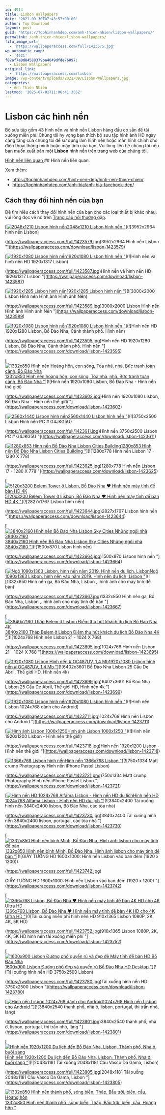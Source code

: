 ```yaml
---
id: 4914
title: Lisbon Wallpapers
date: '2021-09-30T07:43:57+00:00'
author: Top Download
layout: post
guid: 'https://Tophinhanhdep.com/anh-thien-nhien/lisbon-wallpapers/'
permalink: /anh-thien-nhien/lisbon-wallpapers/
fifu_image_url:
  - 'https://wallpaperaccess.com/full/1423575.jpg'
wp_automatic_camp:
  - '4621'
f82af7a8d84588379ba4049dfde76097:
  - Lisbon Wallpapers
original_link:
  - 'https://wallpaperaccess.com/lisbon'
image: /wp-content/uploads/2021/09/Lisbon-Wallpapers.jpg
categories:
  - Ảnh Thiên Nhiên
lastmod: '2025-07-01T11:06:41.365Z'
---
```

# Lisbon các hình nền

Bộ sưu tập gồm 43 hình nền và hình nền Lisbon hàng đầu có sẵn để tải xuống miễn phí. Chúng tôi hy vọng bạn thích bộ sưu tập hình ảnh HD ngày càng tăng của chúng tôi để sử dụng làm hình nền hoặc màn hình chính cho điện thoại thông minh hoặc máy tính của bạn. Vui lòng liên hệ chúng tôi nếu bạn muốn xuất bản một **Lisbon** hình nền trên trang web của chúng tôi.

[Hình nền liên quan ](#related) ## Hình nền liên quan.

   
 Xem thêm:

   
- <https://tophinhanhdep.com/hinh-nen-dep/hinh-nen-thien-nhien/>
- <https://tophinhanhdep.com/anh-bia/anh-bia-facebook-dep/>

## Cách thay đổi hình nền của bạn

Để tìm hiểu cách thay đổi hình nền của bạn cho các loại thiết bị khác nhau, vui lòng đọc về nó trên [Trang câu hỏi thường gặp](https://tophinhanhdep.com/faq/).

  
[[![2048x1210 Lisbon hình nền](https://wallpaperaccess.com/full/1423575.jpg)2048x1210 Lisbon hình nền "](https://wallpaperaccess.com/download/lisbon-1423575)](![3952x2964 hình nền Lisbon)

(https://wallpaperaccess.com/full/1423579.jpg)3952x2964 Hình nền Lisbon "](https://wallpaperaccess.com/download/lisbon-1423579)

[[![1920x1080 Lisbon hình nền](https://wallpaperaccess.com/full/1423584.jpg)1920x1080 Lisbon hình nền "](https://wallpaperaccess.com/download/lisbon-1423584)](![Hình nền và hình nền HD 1920x1317 Lisbon)

(https://wallpaperaccess.com/full/1423587.jpg)Hình nền và hình nền HD 1920x1317 Lisbon "](https://wallpaperaccess.com/download/lisbon-1423587)

[[![1920x1285 Lisbon hình nền](https://wallpaperaccess.com/full/1423588.jpg)1920x1285 Lisbon hình nền "](https://wallpaperaccess.com/download/lisbon-1423588)](![3000x2000 Lisbon Hình nền Hình ảnh Hình ảnh Nền)

(https://wallpaperaccess.com/full/1423589.jpg)3000x2000 Lisbon Hình nền Hình ảnh Hình ảnh Nền "](https://wallpaperaccess.com/download/lisbon-1423589)

[[![1920x1080 Lisbon hình nền](https://wallpaperaccess.com/full/1423593.jpg)1920x1080 Lisbon hình nền "](https://wallpaperaccess.com/download/lisbon-1423593)](![Hình nền HD 1920x1280 Lisbon, Bồ Đào Nha, Cảnh thành phố.  Hình nền)

(https://wallpaperaccess.com/full/1423595.jpg)Hình nền HD 1920x1280 Lisbon, Bồ Đào Nha, Cảnh thành phố. Hình nền "](https://wallpaperaccess.com/download/lisbon-1423595)

[[![1332x850 Hình nền Hoàng hôn, con sông, Tòa nhà, nhà, Bức tranh toàn cảnh, Bồ Đào Nha](https://wallpaperaccess.com/full/1423597.jpg)1332x850 Hình nền hoàng hôn, con sông, Tòa nhà, nhà, Bức tranh toàn cảnh, Bồ Đào Nha "](https://wallpaperaccess.com/download/lisbon-1423597)](![Hình nền 1920x1080 Lisbon, Bồ Đào Nha - Hình nền thế giới)

(https://wallpaperaccess.com/full/1423602.jpg)Hình nền 1920x1080 Lisbon, Bồ Đào Nha - Hình nền thế giới "](https://wallpaperaccess.com/download/lisbon-1423602)

[[![2560x1440 Lisbon hình nền](https://wallpaperaccess.com/full/1423605.jpg)2560x1440 Lisbon hình nền "](https://wallpaperaccess.com/download/lisbon-1423605)](![3750x2500 Lisbon Hình nền PC # G4JKG5U)

(https://wallpaperaccess.com/full/1423611.jpg)Hình nền 3750x2500 Lisbon PC # G4JKG5U "](https://wallpaperaccess.com/download/lisbon-1423611)

[[![1280x853 Hình nền Bồ Đào Nha Lisbon Cities Building](https://wallpaperaccess.com/full/1423620.jpg)1280x853 Hình nền Bồ Đào Nha Lisbon Cities Building "](https://wallpaperaccess.com/download/lisbon-1423620)](![1280x778 Hình nền Lisbon 17 - 1280 X 778)

(https://wallpaperaccess.com/full/1423625.jpg)1280x778 Hình nền Lisbon 17 - 1280 X 778 "](https://wallpaperaccess.com/download/lisbon-1423625)

[[![5120x3200 Belem Tower ở Lisbon, Bồ Đào Nha ❤ Hình nền máy tính để bàn HD 4K](https://wallpaperaccess.com/full/1423636.jpg)5120x3200 Belem Tower ở Lisbon, Bồ Đào Nha ❤ Hình nền máy tính để bàn HD 4K "](https://wallpaperaccess.com/download/lisbon-1423636)](![2827x1767 Lisbon hình nền)

(https://wallpaperaccess.com/full/1423644.jpg)2827x1767 Lisbon hình nền "](https://wallpaperaccess.com/download/lisbon-1423644)

[[![3840x2160 Hình nền Bồ Đào Nha Lisbon Sky Cities Những ngôi nhà 3840x2160](https://wallpaperaccess.com/full/1423646.jpg)3840x2160 Hình nền Bồ Đào Nha Lisbon Sky Cities Những ngôi nhà 3840x2160 "](https://wallpaperaccess.com/download/lisbon-1423646)](![1500x870 Lisbon hình nền)

(https://wallpaperaccess.com/full/1423664.jpg)1500x870 Lisbon hình nền "](https://wallpaperaccess.com/download/lisbon-1423664)

[[![Ngõ 1090x1363 Lisbon.  hình nền năm 2019. Hình nền du lịch, Lisbon](https://wallpaperaccess.com/full/1423665.jpg)Ngõ 1090x1363 Lisbon. hình nền vào năm 2019. Hình nền du lịch, Lisbon "](https://wallpaperaccess.com/download/lisbon-1423665)](![1332x850 Hình nền ga, Bồ Đào Nha, Lisbon ,.  hình ảnh cho máy tính để bàn)

(https://wallpaperaccess.com/full/1423667.jpg)1332x850 Hình nền ga, Bồ Đào Nha, Lisbon ,. hình ảnh cho máy tính để bàn "](https://wallpaperaccess.com/download/lisbon-1423667)

[[![3840x2160 Tháp Belem ở Lisbon Điểm thu hút khách du lịch Bồ Đào Nha 4K](https://wallpaperaccess.com/full/1423691.jpg)3840x2160 Tháp Belem ở Lisbon Điểm thu hút khách du lịch Bồ Đào Nha 4K "](https://wallpaperaccess.com/download/lisbon-1423691)](![1024x768 Hình nền Lisbon 21 - 1024 X 768)

(https://wallpaperaccess.com/full/1423695.jpg)1024x768 Hình nền Lisbon 21 - 1024 X 768 "](https://wallpaperaccess.com/download/lisbon-1423695)

[[![1920x1080 Lisbon Hình nền # OC487UV, 1,4 Mb](https://wallpaperaccess.com/full/1423696.jpg)1920x1080 Lisbon hình nền # OC487UV, 1,4 Mb "](https://wallpaperaccess.com/download/lisbon-1423696)](![6402x3601 Bồ Đào Nha Lisbon 25 Cầu De Abril, Thế giới HD, Hình nền 4k)

(https://wallpaperaccess.com/full/1423699.jpg)6402x3601 Bồ Đào Nha Lisbon 25 Cầu De Abril, Thế giới HD, Hình nền 4k "](https://wallpaperaccess.com/download/lisbon-1423699)

[[![1920x1080 Lisbon hình nền](https://wallpaperaccess.com/full/1423710.jpg)1920x1080 Lisbon hình nền "](https://wallpaperaccess.com/download/lisbon-1423710)](![Hình nền Lisbon 1024x768 dành cho Android)

(https://wallpaperaccess.com/full/1423711.jpg)1024x768 Hình nền Lisbon cho Android "](https://wallpaperaccess.com/download/lisbon-1423711)

[[![Hình ảnh Lisbon 1000x1250](https://wallpaperaccess.com/full/1423717.jpg)Hình ảnh Lisbon 1000x1250 "](https://wallpaperaccess.com/download/lisbon-1423717)](![Hình nền 1920x1200 Lisbon - Hình nền thế giới)

(https://wallpaperaccess.com/full/1423718.jpg)Hình nền 1920x1200 Lisbon - Hình nền thế giới "](https://wallpaperaccess.com/download/lisbon-1423718)

[[![1366x768 Lisbon hình nền](https://wallpaperaccess.com/full/1423719.jpg)Hình nền 1366x768 Lisbon "](https://wallpaperaccess.com/download/lisbon-1423719)](![750x1334 Matt crump Photography Hình nền iPhone Pastel Lisbon)

(https://wallpaperaccess.com/full/1423721.png)750x1334 Matt crump Photography Hình nền iPhone Pastel Lisbon "](https://wallpaperaccess.com/download/lisbon-1423721)

[[![Hình nền HD 1024x768 Alfama Lisbon - Hình nền HD du lịch](https://wallpaperaccess.com/full/1423724.jpg)Hình nền HD 1024x768 Alfama Lisbon - Hình nền HD du lịch "](https://wallpaperaccess.com/download/lisbon-1423724)](![3840x2400 Tải xuống hình nền 3840x2400 lisbon, Bồ Đào Nha, các tòa nhà)

(https://wallpaperaccess.com/full/1423730.jpg)3840x2400 Tải xuống hình nền 3840x2400 lisbon, portugal, các tòa nhà "](https://wallpaperaccess.com/download/lisbon-1423730)

[[![1332x850 Hình nền bình Minh, Bồ Đào Nha, Hình ảnh lisbon cho máy tính để bàn](https://wallpaperaccess.com/full/1423736.jpg)1332x850 Hình nền bình Minh, Bồ Đào Nha, Hình ảnh lisbon cho máy tính để bàn "](https://wallpaperaccess.com/download/lisbon-1423736)](![GIẤY TƯỜNG HD 1600x1000: Hình nền Lisbon vào ban đêm (1920 x 1200))

(https://wallpaperaccess.com/full/1423742.jpg)

GIẤY TƯỜNG HD 1600x1000: Hình nền Lisbon vào ban đêm (1920 x 1200) "](https://wallpaperaccess.com/download/lisbon-1423742)

[[![1366x768 Lisbon, Bồ Đào Nha ❤ Hình nền máy tính để bàn 4K HD cho 4K Ultra HD](https://wallpaperaccess.com/full/1423745.jpg)1366x768 Lisbon, Bồ Đào Nha ❤ Hình nền máy tính để bàn 4K HD cho 4K Ultra HD "](https://wallpaperaccess.com/download/lisbon-1423745)](![Tải xuống miễn phí hình nền HD 910x1365 Lisbon 1080P, 2K, 4K, 5K HD)

(https://wallpaperaccess.com/full/1423752.jpg)910x1365 Lisbon 1080P, 2K, 4K, 5K HD hình nền tải xuống miễn phí "](https://wallpaperaccess.com/download/lisbon-1423752)

[[![1600x900 Lisbon Đường phố quyến rũ và đẹp đẽ Máy tính để bàn HD Bồ Đào Nha](https://wallpaperaccess.com/full/1321015.jpg)1600x900 Lisbon Đường phố đẹp và quyến rũ Bồ Đào Nha HD Desktop "](https://wallpaperaccess.com/download/lisbon-1321015)](![Tải xuống hình nền HD 3750x2500 Lisbon)

(https://wallpaperaccess.com/full/1423780.jpg)Tải xuống hình nền HD 3750x2500 Lisbon "](https://wallpaperaccess.com/download/lisbon-1423780)

[[![Hình nền Lisbon 1024x768 dành cho Android](https://wallpaperaccess.com/full/1423787.jpg)1024x768 Hình nền Lisbon cho Android "](https://wallpaperaccess.com/download/lisbon-1423787)](![3840x2540 thành phố, nhà ở, lisbon, portugal, thị trấn nhỏ, làng)

(https://wallpaperaccess.com/full/1423801.jpg)3840x2540 thành phố, nhà ở, lisbon, portugal, thị trấn nhỏ, làng "](https://wallpaperaccess.com/download/lisbon-1423801)

[[![Hình nền 1920x1200 Du lịch đến Bồ Đào Nha, Lisbon, Thành phố, Nhà ở, buổi sáng](https://wallpaperaccess.com/full/1423803.jpg)Hình nền 1920x1200 Du lịch đến Bồ Đào Nha, Lisbon, Thành phố, Nhà ở, buổi sáng "](https://wallpaperaccess.com/download/lisbon-1423803)](![2048x1181 Tải xuống 2048x1181 Cầu Vasco Da Gama, Lisbon)

(https://wallpaperaccess.com/full/1423805.jpg)2048x1181 Tải xuống 2048x1181 Cầu Vasco Da Gama, Lisbon "](https://wallpaperaccess.com/download/lisbon-1423805)

[![1332x850 Hình nền thành phố, sóng biển, Tháp, Bầu trời, biển, cầu, Hoàng hôn](https://wallpaperaccess.com/full/1423807.jpg) 1332x850 Hình nền thành phố, sóng biển, Tháp, Bầu trời, biển, cầu, Hoàng hôn "](https://wallpaperaccess.com/download/lisbon-1423807)
